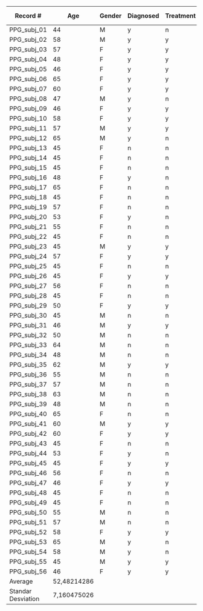| Record #    | Age | Gender | Diagnosed | Treatment | Systolic BP | Diastolic BP | Heart Rate | JNC | AHA |
|-------------|-----|--------|-----------|-----------|-------------|--------------|------------|-----|-----|
| PPG_subj_01 | 44  | M      | y         | n         | 124         | 83           | 76         | E   | H   |
| PPG_subj_02 | 58  | M      | y         | y         | 115         | 75           | 84         | N   | N   |
| PPG_subj_03 | 57  | F      | y         | y         | 121         | 72           | 56         | E   | E   |
| PPG_subj_04 | 48  | F      | y         | y         | 125         | 75           | 73         | E   | E   |
| PPG_subj_05 | 46  | F      | y         | y         | 97          | 64           | 86         | N   | N   |
| PPG_subj_06 | 65  | F      | y         | y         | 119         | 57           | 85         | N   | N   |
| PPG_subj_07 | 60  | F      | y         | y         | 161         | 94           | 68         | H   | H   |
| PPG_subj_08 | 47  | M      | y         | n         | 148         | 96           | 58         | H   | H   |
| PPG_subj_09 | 46  | F      | y         | y         | 122         | 74           | 62         | E   | E   |
| PPG_subj_10 | 58  | F      | y         | y         | 114         | 71           | 75         | N   | N   |
| PPG_subj_11 | 57  | M      | y         | y         | 112         | 72           | 75         | N   | N   |
| PPG_subj_12 | 65  | M      | y         | n         | 111         | 70           | 75         | N   | N   |
| PPG_subj_13 | 45  | F      | n         | n         | 144         | 87           | 65         | H   | H   |
| PPG_subj_14 | 45  | F      | n         | n         | 130         | 90           | 88         | H   | H   |
| PPG_subj_15 | 45  | F      | n         | n         | 103         | 65           | 97         | N   | N   |
| PPG_subj_16 | 48  | F      | y         | n         | 152         | 109          | 100        | H   | H   |
| PPG_subj_17 | 65  | F      | n         | n         | 133         | 81           | 77         | E   | H   |
| PPG_subj_18 | 45  | F      | n         | n         | 135         | 90           | 84         | H   | H   |
| PPG_subj_19 | 57  | F      | n         | n         | 120         | 68           | 58         | N   | E   |
| PPG_subj_20 | 53  | F      | y         | n         | 154         | 93           | 62         | H   | H   |
| PPG_subj_21 | 55  | F      | n         | n         | 125         | 84           | 62         | E   | H   |
| PPG_subj_22 | 45  | F      | n         | n         | 106         | 60           | 53         | N   | N   |
| PPG_subj_23 | 45  | M      | y         | y         | 127         | 82           | 71         | E   | H   |
| PPG_subj_24 | 57  | F      | y         | y         | 110         | 60           | 78         | N   | N   |
| PPG_subj_25 | 45  | F      | n         | n         | 115         | 60           | 72         | N   | N   |
| PPG_subj_26 | 45  | F      | y         | y         | 137         | 90           | 69         | H   | H   |
| PPG_subj_27 | 56  | F      | n         | n         | 135         | 97           | 69         | H   | H   |
| PPG_subj_28 | 45  | F      | n         | n         | 120         | 78           | 70         | N   | E   |
| PPG_subj_29 | 50  | F      | y         | y         | 135         | 83           | 76         | E   | H   |
| PPG_subj_30 | 45  | M      | n         | n         | 111         | 78           | 72         | N   | N   |
| PPG_subj_31 | 46  | M      | y         | y         | 129         | 82           | 72         | E   | H   |
| PPG_subj_32 | 50  | M      | n         | n         | 129         | 79           | 68         | E   | E   |
| PPG_subj_33 | 64  | M      | n         | n         | 125         | 75           | 78         | E   | E   |
| PPG_subj_34 | 48  | M      | n         | n         | 130         | 87           | 80         | E   | H   |
| PPG_subj_35 | 62  | M      | y         | y         | 153         | 88           | 84         | H   | H   |
| PPG_subj_36 | 55  | M      | n         | n         | 122         | 72           | 81         | E   | E   |
| PPG_subj_37 | 57  | M      | n         | n         | 127         | 80           | 83         | E   | H   |
| PPG_subj_38 | 63  | M      | n         | n         | 121         | 87           | 68         | E   | H   |
| PPG_subj_39 | 48  | M      | n         | n         | 132         | 83           | 90         | E   | H   |
| PPG_subj_40 | 65  | F      | n         | n         | 116         | 79           | 106        | N   | N   |
| PPG_subj_41 | 60  | M      | y         | y         | 140         | 91           | 54         | H   | H   |
| PPG_subj_42 | 60  | F      | y         | y         | 144         | 86           | 68         | H   | H   |
| PPG_subj_43 | 45  | F      | n         | n         | 154         | 96           | 65         | H   | H   |
| PPG_subj_44 | 53  | F      | y         | n         | 164         | 93           | 62         | H   | H   |
| PPG_subj_45 | 45  | F      | y         | y         | 142         | 90           | 69         | H   | H   |
| PPG_subj_46 | 56  | F      | n         | n         | 145         | 90           | 69         | H   | H   |
| PPG_subj_47 | 46  | F      | y         | y         | 118         | 75           | 86         | N   | N   |
| PPG_subj_48 | 45  | F      | n         | n         | 107         | 68           | 97         | N   | N   |
| PPG_subj_49 | 45  | F      | n         | n         | 118         | 62           | 72         | N   | N   |
| PPG_subj_50 | 55  | M      | n         | n         | 119         | 74           | 81         | N   | N   |
| PPG_subj_51 | 57  | M      | n         | n         | 114         | 75           | 83         | N   | N   |
| PPG_subj_52 | 58  | F      | y         | y         | 128         | 72           | 75         | E   | E   |
| PPG_subj_53 | 65  | M      | y         | n         | 121         | 75           | 75         | E   | E   |
| PPG_subj_54 | 58  | M      | y         | n         | 134         | 85           | 76         | E   | H   |
| PPG_subj_55 | 45  | M      | y         | y         | 128         | 83           | 71         | E   | H   |
| PPG_subj_56 | 46  | F      | y         | y         | 128         | 89           | 78         | E   | H   |
| Average | 52,48214286
| Standar Desviation | 7,160475026
